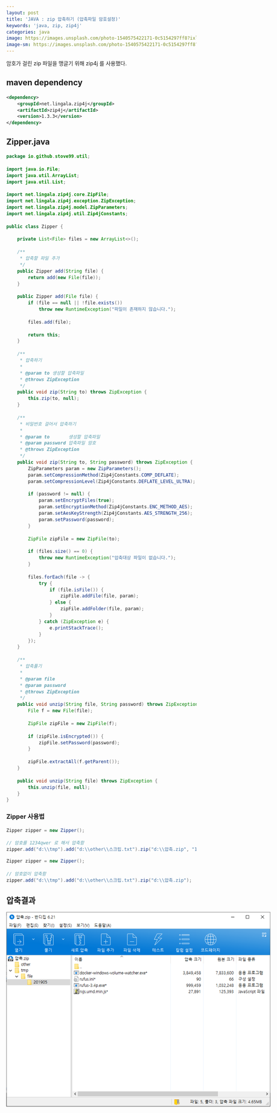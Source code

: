 ```yaml
---
layout: post
title: 'JAVA : zip 압축하기 (압축파일 암호설정)'
keywords: 'java, zip, zip4j'
categories: java
image: https://images.unsplash.com/photo-1540575422171-0c5154297ff8?ixlib=rb-1.2.1&q=80&fm=jpg&crop=entropy&cs=tinysrgb&w=2000&h=1200&fit=crop&ixid=eyJhcHBfaWQiOjF9
image-sm: https://images.unsplash.com/photo-1540575422171-0c5154297ff8?ixlib=rb-1.2.1&q=80&fm=jpg&crop=entropy&cs=tinysrgb&w=500&h=300&fit=crop&ixid=eyJhcHBfaWQiOjF9
---
```


암호가 걸린 zip 파일을 맹글기 위해 zip4j 를 사용했다.

## maven dependency

```xml
<dependency>
    <groupId>net.lingala.zip4j</groupId>
    <artifactId>zip4j</artifactId>
    <version>1.3.3</version>
</dependency>
```

## Zipper.java

```java
package io.github.stove99.util;

import java.io.File;
import java.util.ArrayList;
import java.util.List;

import net.lingala.zip4j.core.ZipFile;
import net.lingala.zip4j.exception.ZipException;
import net.lingala.zip4j.model.ZipParameters;
import net.lingala.zip4j.util.Zip4jConstants;

public class Zipper {

    private List<File> files = new ArrayList<>();

    /**
     * 압축할 파일 추가
     */
    public Zipper add(String file) {
        return add(new File(file));
    }

    public Zipper add(File file) {
        if (file == null || !file.exists())
            throw new RuntimeException("파일이 존재하지 않습니다.");

        files.add(file);

        return this;
    }

    /**
     * 압축하기
     *
     * @param to 생성할 압축파일
     * @throws ZipException
     */
    public void zip(String to) throws ZipException {
        this.zip(to, null);
    }

    /**
     * 비밀번호 걸어서 압축하기
     *
     * @param to       생성할 압축파일
     * @param password 압축파일 암호
     * @throws ZipException
     */
    public void zip(String to, String password) throws ZipException {
        ZipParameters param = new ZipParameters();
        param.setCompressionMethod(Zip4jConstants.COMP_DEFLATE);
        param.setCompressionLevel(Zip4jConstants.DEFLATE_LEVEL_ULTRA);

        if (password != null) {
            param.setEncryptFiles(true);
            param.setEncryptionMethod(Zip4jConstants.ENC_METHOD_AES);
            param.setAesKeyStrength(Zip4jConstants.AES_STRENGTH_256);
            param.setPassword(password);
        }

        ZipFile zipFile = new ZipFile(to);

        if (files.size() == 0) {
            throw new RuntimeException("압축대상 파일이 없습니다.");
        }

        files.forEach(file -> {
            try {
                if (file.isFile()) {
                    zipFile.addFile(file, param);
                } else {
                    zipFile.addFolder(file, param);
                }
            } catch (ZipException e) {
                e.printStackTrace();
            }
        });
    }

    /**
     * 압축풀기
     *
     * @param file
     * @param password
     * @throws ZipException
     */
    public void unzip(String file, String password) throws ZipException {
        File f = new File(file);

        ZipFile zipFile = new ZipFile(f);

        if (zipFile.isEncrypted()) {
            zipFile.setPassword(password);
        }

        zipFile.extractAll(f.getParent());
    }

    public void unzip(String file) throws ZipException {
        this.unzip(file, null);
    }
}
```

<ins class="adsbygoogle"
     style="display:block; text-align:center;"
     data-ad-layout="in-article"
     data-ad-format="fluid"
     data-ad-client="ca-pub-7073298118440059"
     data-ad-slot="8400970402"></ins>

<script>
     (adsbygoogle = window.adsbygoogle || []).push({});
</script>

### Zipper 사용법

```java
Zipper zipper = new Zipper();

// 암호를 1234qwer 로 해서 압축함
zipper.add("d:\\tmp").add("d:\\other\\스크립.txt").zip("d:\\압축.zip", "1234qwer");
```

```java
Zipper zipper = new Zipper();

// 암호없이 압축함
zipper.add("d:\\tmp").add("d:\\other\\스크립.txt").zip("d:\\압축.zip");
```

## 압축결과

<img src="/assets/attach/201905/zip.png" style="max-width:700px;">

<ins class="adsbygoogle"
     style="display:block; text-align:center;"
     data-ad-layout="in-article"
     data-ad-format="fluid"
     data-ad-client="ca-pub-7073298118440059"
     data-ad-slot="8400970402"></ins>

<script>
     (adsbygoogle = window.adsbygoogle || []).push({});
</script>